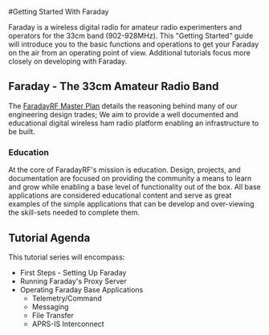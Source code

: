 #Getting Started With Faraday

Faraday is a wireless digital radio for amateur radio experimenters and operators for the 33cm band (902-928MHz). This "Getting Started" guide will introduce you to the basic functions and operations to get your Faraday on the air from an operating point of view. Additional tutorials focus more closely on developing with Faraday.

## Faraday - The 33cm Amateur Radio Band

The [FaradayRF Master Plan](https://faradayrf.com/faradayrf-master-plan/) details the reasoning behind many of our engineering design trades; We aim to provide a well documented and educational digital wireless ham radio platform enabling an infrastructure to be built.

### Education

At the core of FaradayRF's mission is education. Design, projects, and documentation are focused on providing the community a means to learn and grow while enabling a base level of functionality out of the box. All base applications are considered educational content and serve as great examples of the simple applications that can be develop and over-viewing the skill-sets needed to complete them. 

## Tutorial Agenda

This tutorial series will encompass:

* First Steps - Setting Up Faraday
* Running Faraday's Proxy Server
* Operating Faraday Base Applications
  * Telemetry/Command
  * Messaging
  * File Transfer
  * APRS-IS Interconnect
